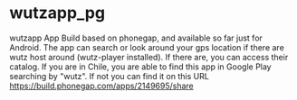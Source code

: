 # wutzapp_pg
wutzapp App Build based on phonegap, and available so far just for Android. 
The app can search or look around your gps location if there are wutz host around (wutz-player installed). If there are, you can access their catalog. 
If you are in Chile, you are able to find this app in Google Play searching by "wutz". If not you can find it on this URL
https://build.phonegap.com/apps/2149695/share
